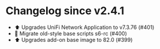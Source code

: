 # Changelog since v2.4.1
- ⬆️ Upgrades UniFi Network Application to v7.3.76 (#401) 
- 🔨 Migrate old-style base scripts s6-rc (#400) 
- ⬆️ Upgrades add-on base image to 82.0 (#399) 
